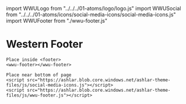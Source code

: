 import WWULogo from "../../../01-atoms/logo/logo.js"
import WWUSocial from "../../../01-atoms/icons/social-media-icons/social-media-icons.js"
import WWUFooter from "./wwu-footer.js"

# Western Footer

<wwu-footer></wwu-footer>

```
Place inside <footer>
<wwu-footer></wwu-footer>

Place near bottom of page
<script src="https://ashlar.blob.core.windows.net/ashlar-theme-files/js/social-media-icons.js"></script>
<script src="https://ashlar.blob.core.windows.net/ashlar-theme-files/js/wwu-footer.js"></script>
```
